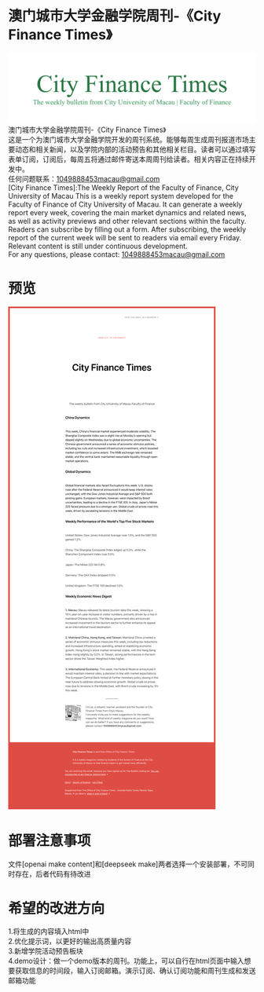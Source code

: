 # 澳门城市大学金融学院周刊-《City Finance Times》
![示例图片](https://github.com/Cromwell-Lei/-CITYU-Macau-FOF-College-Weekly-Bulletin-/blob/main/bulletin%20title/学院周刊title-1.png)
澳门城市大学金融学院周刊-《City Finance Times》<br>
这是一个为澳门城市大学金融学院开发的周刊系统。能够每周生成周刊报道市场主要动态和相关新闻，以及学院内部的活动预告和其他相关栏目。读者可以通过填写表单订阅，订阅后，每周五将通过邮件寄送本周周刊给读者。相关内容正在持续开发中。<br>
任何问题联系：1049888453macau@gmail.com<br>
[City Finance Times]:The Weekly Report of the Faculty of Finance, City University of Macau
This is a weekly report system developed for the Faculty of Finance of City University of Macau. It can generate a weekly report every week, covering the main market dynamics and related news, as well as activity previews and other relevant sections within the faculty. Readers can subscribe by filling out a form. After subscribing, the weekly report of the current week will be sent to readers via email every Friday. Relevant content is still under continuous development. <br>
For any questions, please contact: 1049888453macau@gmail.com<br>
# 预览
![示例图片](https://raw.githubusercontent.com/Cromwell-Lei/-CITYU-Macau-FOF-College-Weekly-Bulletin-/refs/heads/main/preview.png)
# 部署注意事项
文件[openai make content]和[deepseek make]两者选择一个安装部署，不可同时存在，后者代码有待改进
# 希望的改进方向
1.将生成的内容填入html中<br>
2.优化提示词，以更好的输出高质量内容<br>
3.新增学院活动预告板块<br>
4.demo设计：做一个demo版本的周刊。功能上，可以自行在html页面中输入想要获取信息的时间段，输入订阅邮箱。演示订阅、确认订阅功能和周刊生成和发送邮箱功能
<br>
